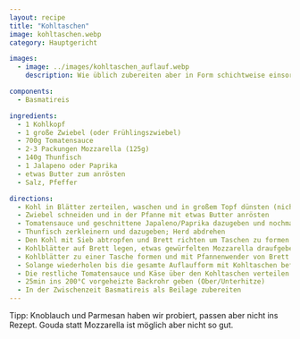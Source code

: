 ```yaml
---
layout: recipe
title: "Kohltaschen"
image: kohltaschen.webp
category: Hauptgericht

images:
  - image: ../images/kohltaschen_auflauf.webp
    description: Wie üblich zubereiten aber in Form schichtweise einsortieren (unten etwas Tomatensauce, dann Kohl, Tomatensauce, Mozzarella, Kohl, Tomatensauce, Mozzarella)

components:
  - Basmatireis

ingredients:
  - 1 Kohlkopf
  - 1 große Zwiebel (oder Frühlingszwiebel)
  - 700g Tomatensauce
  - 2-3 Packungen Mozzarella (125g)
  - 140g Thunfisch
  - 1 Jalapeno oder Paprika
  - etwas Butter zum anrösten
  - Salz, Pfeffer

directions:
  - Kohl in Blätter zerteilen, waschen und in großem Topf dünsten (nicht zu weich)
  - Zwiebel schneiden und in der Pfanne mit etwas Butter anrösten
  - Tomatensauce und geschnittene Japaleno/Paprika dazugeben und nochmal kurz köcheln lassen
  - Thunfisch zerkleinern und dazugeben; Herd abdrehen
  - Den Kohl mit Sieb abtropfen und Brett richten um Taschen zu formen
  - Kohlblätter auf Brett legen, etwas gewürfelten Mozzarella draufgeben und etwas von der vorher zubereiteten Tomatensauce dazugeben
  - Kohlblätter zu einer Tasche formen und mit Pfannenwender von Brett in eine große Glasform heben (dabei umdrehen, damit der Käse oben ist)
  - Solange wiederholen bis die gesamte Auflaufform mit Kohltaschen befüllt ist (bei einem großen Kohl sollten sich 12 Taschen ausgehen)
  - Die restliche Tomatensauce und Käse über den Kohltaschen verteilen
  - 25min ins 200°C vorgeheizte Backrohr geben (Ober/Unterhitze)
  - In der Zwischenzeit Basmatireis als Beilage zubereiten
---
```


Tipp: Knoblauch und Parmesan haben wir probiert, passen aber nicht ins Rezept. Gouda statt Mozzarella ist möglich aber nicht so gut.
